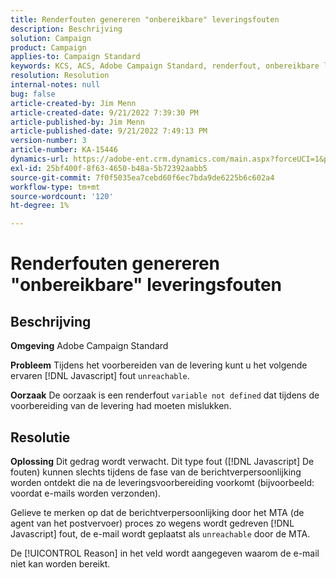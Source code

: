 ```yaml
---
title: Renderfouten genereren "onbereikbare" leveringsfouten
description: Beschrijving
solution: Campaign
product: Campaign
applies-to: Campaign Standard
keywords: KCS, ACS, Adobe Campaign Standard, renderfout, onbereikbare leveringsfout
resolution: Resolution
internal-notes: null
bug: false
article-created-by: Jim Menn
article-created-date: 9/21/2022 7:39:30 PM
article-published-by: Jim Menn
article-published-date: 9/21/2022 7:49:13 PM
version-number: 3
article-number: KA-15446
dynamics-url: https://adobe-ent.crm.dynamics.com/main.aspx?forceUCI=1&pagetype=entityrecord&etn=knowledgearticle&id=31bf9718-e539-ed11-9db1-0022480866ad
exl-id: 25bf400f-8f63-4650-b48a-5b72392aabb5
source-git-commit: 7f0f5035ea7cebd60f6ec7bda9de6225b6c602a4
workflow-type: tm+mt
source-wordcount: '120'
ht-degree: 1%

---
```


# Renderfouten genereren &quot;onbereikbare&quot; leveringsfouten

## Beschrijving


<b>Omgeving</b>
Adobe Campaign Standard

<b>Probleem</b>
Tijdens het voorbereiden van de levering kunt u het volgende ervaren [!DNL Javascript] fout `unreachable`.

<b>Oorzaak</b>
De oorzaak is een renderfout `variable not defined` dat tijdens de voorbereiding van de levering had moeten mislukken.


## Resolutie


<b>Oplossing</b>
Dit gedrag wordt verwacht. Dit type fout ([!DNL Javascript] De fouten) kunnen slechts tijdens de fase van de berichtverpersoonlijking worden ontdekt die na de leveringsvoorbereiding voorkomt (bijvoorbeeld: voordat e-mails worden verzonden).

Gelieve te merken op dat de berichtverpersoonlijking door het MTA (de agent van het postvervoer) proces zo wegens wordt gedreven [!DNL Javascript] fout, de e-mail wordt geplaatst als `unreachable` door de MTA.

De [!UICONTROL Reason] in het veld wordt aangegeven waarom de e-mail niet kan worden bereikt.

